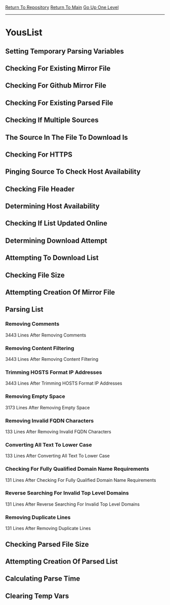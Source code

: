 [Return To Repository](https://github.com/deathbybandaid/piholeparser/)
[Return To Main](https://github.com/deathbybandaid/piholeparser/blob/master/RecentRunLogs/Mainlog.md)
[Go Up One Level](https://github.com/deathbybandaid/piholeparser/blob/master/RecentRunLogs/TopLevelScripts/30-Processing-Blacklists.md)
____________________________________
# YousList
## Setting Temporary Parsing Variables
## Checking For Existing Mirror File
## Checking For Github Mirror File
## Checking For Existing Parsed File
## Checking If Multiple Sources
## The Source In The File To Download Is
## Checking For HTTPS
## Pinging Source To Check Host Availability
## Checking File Header
## Determining Host Availability
## Checking If List Updated Online
## Determining Download Attempt
## Attempting To Download List
## Checking File Size
## Attempting Creation Of Mirror File
## Parsing List
### Removing Comments
3443 Lines After Removing Comments
### Removing Content Filtering
3443 Lines After Removing Content Filtering
### Trimming HOSTS Format IP Addresses
3443 Lines After Trimming HOSTS Format IP Addresses
### Removing Empty Space
3173 Lines After Removing Empty Space
### Removing Invalid FQDN Characters
133 Lines After Removing Invalid FQDN Characters
### Converting All Text To Lower Case
133 Lines After Converting All Text To Lower Case
### Checking For Fully Qualified Domain Name Requirements
131 Lines After Checking For Fully Qualified Domain Name Requirements
### Reverse Searching For Invalid Top Level Domains
131 Lines After Reverse Searching For Invalid Top Level Domains
### Removing Duplicate Lines
131 Lines After Removing Duplicate Lines
## Checking Parsed File Size
## Attempting Creation Of Parsed List
## Calculating Parse Time
## Clearing Temp Vars
